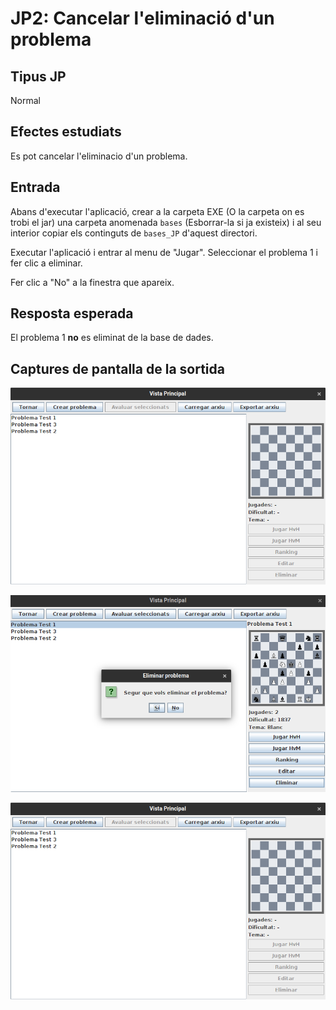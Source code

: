 # JP2: Cancelar l'eliminació d'un problema

## Tipus JP

Normal

## Efectes estudiats

Es pot cancelar l'eliminacio d'un problema.

## Entrada

Abans d'executar l'aplicació, crear a la carpeta EXE (O la carpeta on es trobi el jar) una carpeta anomenada `bases` (Esborrar-la si ja existeix) i al seu interior copiar els continguts de `bases_JP` d'aquest directori.

Executar l'aplicació i entrar al menu de "Jugar". Seleccionar el problema 1 i fer clic a eliminar.

Fer clic a "No" a la finestra que apareix.

## Resposta esperada

El problema 1 **no** es eliminat de la base de dades.

## Captures de pantalla de la sortida

![Llista de problemes inicial](../imatges_JP/elimina_1.png)

![Missatge de confirmació](../imatges_JP/elimina_2.png)

![Estat final de la llista](../imatges_JP/elimina_1.png)
